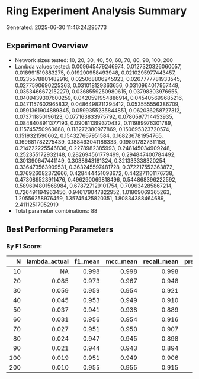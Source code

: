 # Ring Experiment Analysis Summary

Generated: 2025-06-30 11:46:24.295773

## Experiment Overview

- Network sizes tested: 10, 20, 30, 40, 50, 60, 70, 80, 90, 100, 200
- Lambda values tested: 0.009645479246974, 0.0127320326060057, 0.018991519883275, 0.019290958493948, 0.0210295977443457, 0.0235578801482916, 0.025068806245923, 0.0267777781933545, 0.0277590690225363, 0.031018129363656, 0.0310964017957449, 0.0353466672152279, 0.0368559250980615, 0.03798303976655, 0.0409439307600259, 0.0420591954886914, 0.045405699685216, 0.0471157602965832, 0.0486498211294412, 0.053555556386709, 0.0591361904889345, 0.0599355235844851, 0.062036258727312, 0.073711850196123, 0.077163833975792, 0.0780597714453935, 0.0848408911377193, 0.090811399370432, 0.111989976301789, 0.115745750963688, 0.118272380977869, 0.150695323720574, 0.1519321590662, 0.154327667951584, 0.168236781954765, 0.169681782275439, 0.188463041186333, 0.198917827311158, 0.214222225546836, 0.2278982385993, 0.248145034909248, 0.252355172932148, 0.282694561779499, 0.294847400784492, 0.301390647441149, 0.3038643181324, 0.321333338320254, 0.336473563909531, 0.363245597481728, 0.372217552363872, 0.376926082372666, 0.428444451093672, 0.442271101176738, 0.473089523911476, 0.496290069818496, 0.544868396222592, 0.589694801568984, 0.678727129101754, 0.709634285867214, 0.726491194963456, 0.946179047822952, 1.01809069365263, 1.20556258976459, 1.35745425820351, 1.80834388464689, 2.41112517952919
- Total parameter combinations: 88

## Best Performing Parameters

### By F1 Score:

|   N| lambda_actual| f1_mean| mcc_mean| recall_mean| precision_mean|
|---:|-------------:|-------:|--------:|-----------:|--------------:|
|  10|            NA|   0.998|    0.998|       0.998|          0.999|
|  20|         0.085|   0.973|    0.967|       0.948|          1.000|
|  30|         0.059|   0.959|    0.954|       0.921|          1.000|
|  40|         0.045|   0.953|    0.949|       0.910|          1.000|
|  50|         0.037|   0.941|    0.938|       0.889|          1.000|
|  60|         0.031|   0.956|    0.954|       0.916|          1.000|
|  70|         0.027|   0.951|    0.950|       0.907|          1.000|
|  80|         0.024|   0.947|    0.945|       0.898|          1.000|
|  90|         0.021|   0.944|    0.943|       0.894|          1.000|
| 100|         0.019|   0.951|    0.949|       0.906|          1.000|
| 200|         0.010|   0.955|    0.955|       0.915|          1.000|
